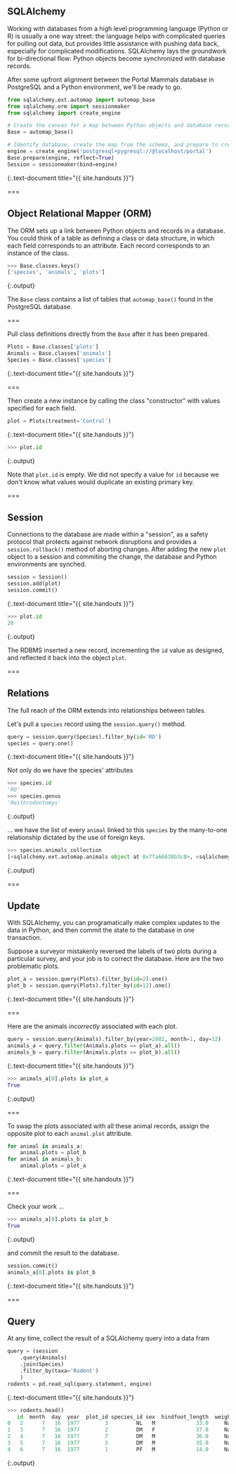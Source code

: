 ---
---

## SQLAlchemy

Working with databases from a high level programming language (Python or R) is usually a one way street: the language helps with complicated queries for pulling out data, but provides little assistance with pushing data back, especially for complicated modifications. SQLAlchemy lays the groundwork for bi-directional flow: Python objects become synchronized with database records.

After some upfront alignment between the Portal Mammals database in PostgreSQL and a Python environment, we'll be ready to go.


~~~python
from sqlalchemy.ext.automap import automap_base
from sqlalchemy.orm import sessionmaker
from sqlalchemy import create_engine

# Create the canvas for a map between Python objects and database records
Base = automap_base()

# Identify database, create the map from the schema, and prepare to create sessions
engine = create_engine('postgresql+pygresql://@localhost/portal')
Base.prepare(engine, reflect=True)
Session = sessionmaker(bind=engine)
~~~
{:.text-document title="{{ site.handouts }}"}



===

## Object Relational Mapper (ORM)

The ORM sets up a link between Python objects and records in a database. You could think of a table as defining
a class or data structure, in which each field corresponds to an attribute. Each record corresponds to an instance of the class.


~~~python
>>> Base.classes.keys()
['species', 'animals', 'plots']
~~~
{:.output}



The `Base` class contains a list of tables that `automap_base()` found in the PostgreSQL database.

===

Pull class definitions directly from the `Base` after it has been prepared.


~~~python
Plots = Base.classes['plots']
Animals = Base.classes['animals']
Species = Base.classes['species']
~~~
{:.text-document title="{{ site.handouts }}"}



===

Then create a new instance by calling the class "constructor" with values specified for each field.


~~~python
plot = Plots(treatment='Control')
~~~
{:.text-document title="{{ site.handouts }}"}



~~~python
>>> plot.id
~~~
{:.output}



Note that `plot.id` is empty. We did not specify a value for `id` because we don't know what values would duplicate an existing primary key.

===

## Session

Connections to the database are made within a "session", as a safety protocol that protects against network disruptions and provides a `session.rollback()` method of aborting changes. After adding the new `plot` object to a session and commiting the change, the database and Python environments are synched.


~~~python
session = Session()
session.add(plot)
session.commit()
~~~
{:.text-document title="{{ site.handouts }}"}




~~~python
>>> plot.id
26
~~~
{:.output}



The RDBMS inserted a new record, incrementing the `id` value as designed, and reflected it back into the object `plot`.

===

## Relations

The full reach of the ORM extends into relationships between tables.

Let's pull a `species` record using the `session.query()` method.


~~~python
query = session.query(Species).filter_by(id='RO')
species = query.one()
~~~
{:.text-document title="{{ site.handouts }}"}



Not only do we have the species' attributes


~~~python
>>> species.id
'RO'
>>> species.genus
'Reithrodontomys'
~~~
{:.output}



... we have the list of every `animal` linked to this `species` by the many-to-one relationship dictated by the use of foreign keys.


~~~python
>>> species.animals_collection
[<sqlalchemy.ext.automap.animals object at 0x7fa66638b3c8>, <sqlalchemy.ext.automap.animals object at 0x7fa66638b438>, <sqlalchemy.ext.automap.animals object at 0x7fa66638b4e0>, <sqlalchemy.ext.automap.animals object at 0x7fa66638b5c0>, <sqlalchemy.ext.automap.animals object at 0x7fa66638b668>, <sqlalchemy.ext.automap.animals object at 0x7fa66638b748>, <sqlalchemy.ext.automap.animals object at 0x7fa66638b828>, <sqlalchemy.ext.automap.animals object at 0x7fa66638b8d0>]
~~~
{:.output}



===

## Update

With SQLAlchemy, you can programatically make complex updates to the data in Python, and then commit the state to the database in one transaction.

Suppose a surveyor mistakenly reversed the labels of two plots during a particular survey, and your job is to correct the database. Here are the two problematic plots.


~~~python
plot_a = session.query(Plots).filter_by(id=2).one()
plot_b = session.query(Plots).filter_by(id=12).one()
~~~
{:.text-document title="{{ site.handouts }}"}



===

Here are the animals *incorrectly* associated with each plot.


~~~python
query = session.query(Animals).filter_by(year=2002, month=1, day=12)
animals_a = query.filter(Animals.plots == plot_a).all()
animals_b = query.filter(Animals.plots == plot_b).all()
~~~
{:.text-document title="{{ site.handouts }}"}




~~~python
>>> animals_a[0].plots is plot_a
True
~~~
{:.output}



===

To swap the plots associated with all these animal records, assign the opposite plot to each `animal.plot` attribute.


~~~python
for animal in animals_a:
    animal.plots = plot_b
for animal in animals_b:
    animal.plots = plot_a
~~~
{:.text-document title="{{ site.handouts }}"}



===

Check your work ...


~~~python
>>> animals_a[0].plots is plot_b
True
~~~
{:.output}



and commit the result to the database.


~~~python
session.commit()
animals_a[0].plots is plot_b
~~~
{:.text-document title="{{ site.handouts }}"}



===

## Query

At any time, collect the result of a SQLAlchemy query into a data fram


~~~python
query = (session
    .query(Animals)
    .join(Species)
    .filter_by(taxa='Rodent')
    )
rodents = pd.read_sql(query.statement, engine)
~~~
{:.text-document title="{{ site.handouts }}"}




~~~python
>>> rodents.head()
   id  month  day  year  plot_id species_id sex  hindfoot_length  weight
0   2      7   16  1977        3         NL   M             33.0     NaN
1   3      7   16  1977        2         DM   F             37.0     NaN
2   4      7   16  1977        7         DM   M             36.0     NaN
3   5      7   16  1977        3         DM   M             35.0     NaN
4   6      7   16  1977        1         PF   M             14.0     NaN
~~~
{:.output}


